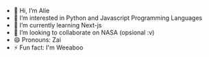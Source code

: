 - 👋 Hi, I’m Alie
- 👀 I’m interested in Python and Javascript Programming Languages
- 🌱 I’m currently learning Next-js
- 💞️ I’m looking to collaborate on NASA (opsional :v)
- 😄 Pronouns: Zai
- ⚡ Fun fact: I'm Weeaboo

<!---
Zaisiapa17/Zaisiapa17 is a ✨ special ✨ repository because its `README.md` (this file) appears on your GitHub profile.
You can click the Preview link to take a look at your changes.
--->

